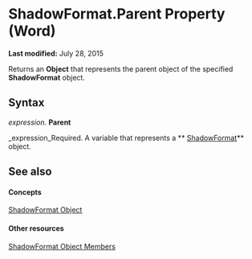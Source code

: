 
# ShadowFormat.Parent Property (Word)

 **Last modified:** July 28, 2015

Returns an  **Object** that represents the parent object of the specified **ShadowFormat** object.

## Syntax

 _expression_. **Parent**

 _expression_Required. A variable that represents a  ** [ShadowFormat](2a179f0b-ec18-c3dd-dd73-51b18f42e0e2.md)** object.


## See also


#### Concepts


 [ShadowFormat Object](2a179f0b-ec18-c3dd-dd73-51b18f42e0e2.md)
#### Other resources


 [ShadowFormat Object Members](312bb9cc-17cb-8a06-db8a-f6bc12c04c42.md)
